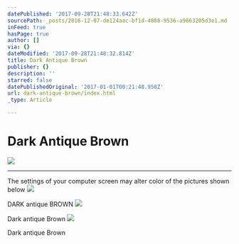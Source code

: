 ```yaml
---
datePublished: '2017-09-28T21:48:33.642Z'
sourcePath: _posts/2016-12-07-de124aac-bf1d-4088-9536-a9663205d3e1.md
inFeed: true
hasPage: true
author: []
via: {}
dateModified: '2017-09-28T21:48:32.814Z'
title: Dark Antique Brown
publisher: {}
description: ''
starred: false
datePublishedOriginal: '2017-01-01T00:21:48.958Z'
url: dark-antique-brown/index.html
_type: Article

---
```

# Dark Antique Brown
![](https://the-grid-user-content.s3-us-west-2.amazonaws.com/4100949f-8034-4e14-b436-fd353069304d.jpg)

---

The settings of your computer screen may alter color of the pictures shown below
![](https://the-grid-user-content.s3-us-west-2.amazonaws.com/4e135918-badc-401c-8e9c-25b658c8525a.jpg)

DARK antique BROWN
![](https://the-grid-user-content.s3-us-west-2.amazonaws.com/d87cab15-98d9-4d23-ad36-a2078e3c5c56.jpg)

Dark antique Brown
![](https://the-grid-user-content.s3-us-west-2.amazonaws.com/2d9a070d-bb4c-4432-8fdc-1d0dbad38274.jpg)

Dark antique Brown